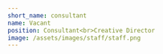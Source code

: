 ```yaml
---
short_name: consultant
name: Vacant
position: Consultant<br>Creative Director
image: /assets/images/staff/staff.png
---
```

